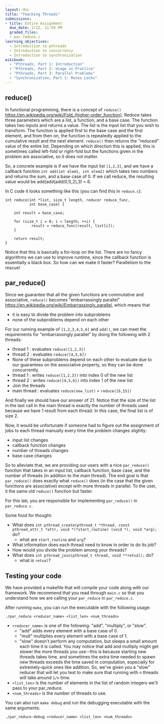 ```yaml
---
layout: doc
title: "Teaching Threads"
submissions:
- title: Entire Assignment
  due_date: 2/22, 11:59 PM
  graded_files:
  - par_reduce.c
learning_objectives:
  - Introduction to pthreads
  - Introduction to concurrency
  - Introduction to synchronization
wikibook:
  - "Pthreads, Part 1: Introduction"
  - "Pthreads, Part 2: Usage in Practice"
  - "Pthreads, Part 3: Parallel Problems"
  - "Synchronization, Part 1: Mutex Locks"
---
```

## reduce()

In functional programming, there is a concept of `reduce()` https://en.wikipedia.org/wiki/Fold_(higher-order_function). Reduce takes three parameters which are a list, a function, and a base case. The function takes two inputs and returns a value. The list is the input list that you wish to transform. The function is applied first to the base case and the first element, and from then on, the function is repeatedly applied to the cumulative result and the next element. `reduce()` then returns the "reduced" value of the entire list. Depending on which direction this is applied, this is sometimes called left-fold or right-fold but the functions given in the problem are associative, so it does not matter.

So, a concrete example is if we have the input list `[1,2,3]`, and we have a callback function `int add(int elem1, int elem2)` which takes two numbers and returns the sum, and a base case of 0. If we call reduce, the resulting value would be add(add(add(0,1),2),3) = 6.

In C code it looks something like this (you can find this in `reduce.c`):

```
int reduce(int *list, size_t length, reducer reduce_func,
           int base_case) {

    int result = base_case;

    for (size_t i = 0; i < length; ++i) {
            result = reduce_func(result, list[i]);
    }

    return result;
}
```

Notice that this is basically a for-loop on the list. There are no fancy algorithms we can use to improve runtime, since the callback function is essentially a black box. So how can we make it faster? Parallelism to the rescue!

## par_reduce()

Since we guarantee that all the given functions are commutative and associative, `reduce()` becomes "embarrassingly parallel" https://en.wikipedia.org/wiki/Embarrassingly_parallel, which means that
* it is easy to divide the problem into subproblems
* none of the subproblems depend on each other

For our running example of `[1,2,3,4,5,6]` and `add()`, we can meet the requirements for "embarrassingly parallel" by doing the following with 2 threads:

* thread 1 : evaluates `reduce([1,2,3])`
* thread 2 : evaluates `reduce([4,5,6])`
* None of these subproblems depend on each other to evaluate due to our guarantees on the associative property, so they can be done concurrently.
* thread 1 : writes `reduce([1,2,3])` into index 0 of the new list
* thread 2 : writes `reduce([4,5,6])` into index 1 of the new list
* Join the threads
* main thread : evaluates `reduce(new_list)` = `reduce([6,15])`

And finally we should have our answer of 21. Notice that the size of the list in the last call in the main thread is exactly the number of threads used because we have 1 result from each thread. In this case, the final list is of size 2.

Now, it would be unfortunate if someone had to figure out the assignment of jobs to each thread manually every time the problem changes slightly:
* input list changes
* callback function changes
* number of threads changes
* base case changes

So to alleviate that, we are providing our users with a nice `par_reduce()` function that takes in an input list, callback function, base case, and the number of threads (in addition to the main thread). The end goal is that `par_reduce()` does exactly what `reduce()` does (in the case that the given functions are associative) except with more threads in parallel. To the user, it the same old `reduce()` function but faster.

For this lab, you are responsible for implementing `par_reduce()` in `par_reduce.c`.

Some food for thought:

* What does `int pthread_create(pthread_t *thread, const pthread_attr_t *attr, void *(*start_routine) (void *), void *arg);` do?
	* what are `start_routine` and `arg`?
* What information does each thread need to know in order to do its job?
* How would you divide the problem among your threads?
* What does `int pthread_join(pthread_t thread, void **retval);` do?
	* what is `retval`?

## Testing your code

We have provided a makefile that will compile your code along with our framework. We recommend that you read through `main.c` so that you understand how we are calling your `par_reduce` in `par_reduce.c`.

After running `make`, you can run the executable with the following usage:
```
./par_reduce <reducer_name> <list_len> <num_threads>
```
* `<reducer_name>` is one of the following: "add", "multiply", or "slow". 
    * "add" adds every element with a base case of 0.
    * "mult" multiplies every element with a base case of 1.
    * "slow" doesn't perform any computation, but sleeps a small amount each time it is called. You may notice that add and multiply might get slower the more threads you use--this is because starting new threads takes time, and sometimes the extra time needed to spawn new threads exceeds the time saved in computation, especially for extremely-quick ones like addition. So, we've given you a "slow" reducer that will let you test to make sure that running with `n` threads will take around `1/n` time. 
* `<list_len>` is the number of elements in the list of random integers we'll pass to your par_reduce.
* `<num_threads>` is the number of threads to use.

You can also run `make debug` and run the debugging executable with the same arguments:
```
./par_reduce-debug <reducer_name> <list_len> <num_threads>
```

